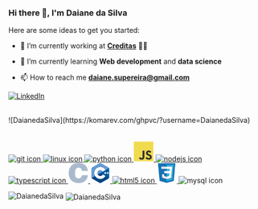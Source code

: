 ### Hi there 👋, I'm Daiane da Silva 

Here are some ideas to get you started:

- 🔭 I’m currently working at **[Creditas](https://www.creditas.com/?experiment=CRMIT-009b)** 💚🚀

- 🌱 I’m currently learning **Web development** and **data science**

- 📫 How to reach me **daiane.supereira@gmail.com**

<a href="https://www.linkedin.com/in/daiane-da-silva-urias-pereira/"><img alt="LinkedIn" src="https://img.shields.io/badge/LinkedIn-gray?style=flat-square&logo=linkedin"></a>

<br>
![DaianedaSilva](https://komarev.com/ghpvc/?username=DaianedaSilva)
<br>

<br>
<br>
 <a href="https://git-scm.com/" target="_blank"> <img src="https://www.vectorlogo.zone/logos/git-scm/git-scm-icon.svg" alt="git icon" width="40" height="40" /> </a> <a href="https://www.debian.org" target="_blank"> <img src="https://www.vectorlogo.zone/logos/linux/linux-icon.svg" alt="linux icon" width="40" height="40" /> </a> <a href="https://www.python.org" target="_blank"> <img src="https://www.vectorlogo.zone/logos/python/python-icon.svg" alt="python icon" width="40" height="40" /> </a> <a href="https://js.org" target="_blank"> <img src="https://raw.githubusercontent.com/devicons/devicon/master/icons/javascript/javascript-original.svg" alt="javascript icon" width="40" height="40" /> </a> <a href="https://nodejs.org/" target="_blank"> <img src="https://www.vectorlogo.zone/logos/nodejs/nodejs-icon.svg" alt="nodejs icon" width="40" height="40" /> </a> <a href="https://www.typescriptlang.org" target="_blank"> <img src="https://www.vectorlogo.zone/logos/typescriptlang/typescriptlang-icon.svg" alt="typescript icon" width="40" height="40" /> </a> <a href="https://www.cprogramming.com" target="_blank"> <img src="https://raw.githubusercontent.com/devicons/devicon/master/icons/c/c-original.svg" alt="c icon" width="40" height="40" /> </a> <a href="http://www.cplusplus.org" target="_blank"> <img src="https://raw.githubusercontent.com/devicons/devicon/master/icons/cplusplus/cplusplus-original.svg" alt="c plus plus icon" width="40" height="40" /> </a> <a href="https://www.w3.org/html/" target="_blank"> <img src="https://www.vectorlogo.zone/logos/w3_html5/w3_html5-icon.svg" alt="html5 icon" width="40" height="40" /> </a><a href="https://www.w3.org/Style/CSS/Overview.en.html/" target="_blank"> <img src="https://raw.githubusercontent.com/devicons/devicon/master/icons/css3/css3-original.svg" alt="css3 icon" width="40" height="40" /> </a> <img src="https://www.vectorlogo.zone/logos/mysql/mysql-icon.svg" alt="mysql icon" width="40" height="40" /> </a> 


<br>



<p><img align="left" src="https://github-readme-stats.vercel.app/api/top-langs/?username=DaianedaSilva&layout=compact&hide=html&langs_count=6" alt="DaianedaSilva" /></p>

<p>&nbsp;<img align="center" src="https://github-readme-stats.vercel.app/api?username=DaianedaSilva&show_icons=true" alt="DaianedaSilva" /></p>
